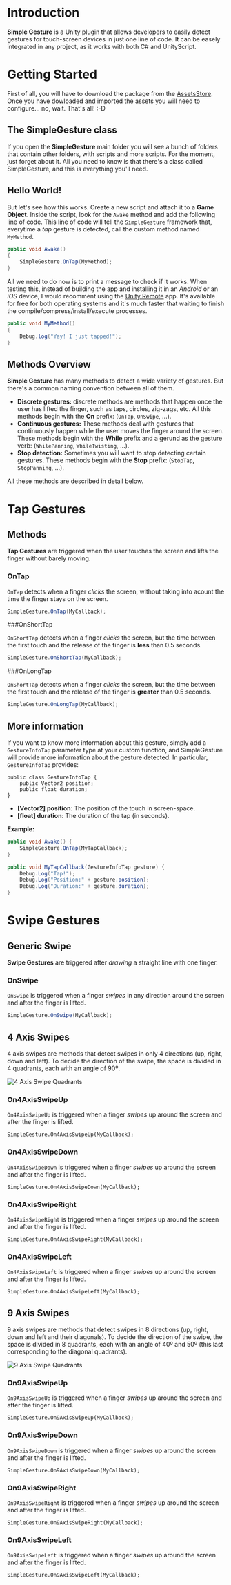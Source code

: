 # Introduction

**Simple Gesture** is a Unity plugin that allows developers to easily detect gestures for touch-screen devices in just one line of code. It can be easely integrated in any project, as it works with both C# and UnityScript.

# Getting Started

First of all, you will have to download the package from the [AssetsStore](http://u3d.as/8bb). Once you have dowloaded and imported the assets you will need to configure... no, wait. That's all! :-D

## The SimpleGesture class

If you open the **SimpleGesture** main folder you will see a bunch of folders that contain other folders, with scripts and more scripts. For the moment, just forget about it. All you need to know is that there's a class called SimpleGesture, and this is everything you'll need.

## Hello World!

But let's see how this works. Create a new script and attach it to a **Game Object**. Inside the script, look for the `Awake` method and add the following line of code. This line of code will tell the `SimpleGesture` framework that, everytime a *tap* gesture is detected, call the custom method named `MyMethod`.

``` cs
public void Awake()
{
	SimpleGesture.OnTap(MyMethod);
}
```

All we need to do now is to print a message to check if it works. When testing this, instead of building the app and installing it in an *Android* or an *iOS* device, I would recomment using the [Unity Remote](http://docs.unity3d.com/Manual/UnityRemote4.html) app. It's available for free for both operating systems and it's much faster that waiting to finish the compile/compress/install/execute processes.

``` cs
public void MyMethod()
{
	Debug.log("Yay! I just tapped!");
}
```

## Methods Overview

**Simple Gesture** has many methods to detect a wide variety of gestures. But there's a common naming convention between all of them.

- **Discrete gestures:** discrete methods are methods that happen once the user has lifted the finger, such as taps, circles, zig-zags, etc. All this methods begin with the **On** prefix: (`OnTap`, `OnSwipe`, ...).
- **Continuous gestures:** These methods deal with gestures that continuously happen while the user moves the finger around the screen. These methods begin with the **While** prefix and a gerund as the gesture verb: (`WhilePanning`, `WhileTwisting`, ...).
- **Stop detection:** Sometimes you will want to stop detecting certain gestures. These methods begin with the **Stop** prefix: (`StopTap`, `StopPanning`, ...).

All these methods are described in detail below.

# Tap Gestures

## Methods

**Tap Gestures** are triggered when the user touches the screen and lifts the finger without barely moving.

### OnTap

`OnTap` detects when a finger *clicks* the screen, without taking into acount the time the finger stays on the screen.

``` cs
SimpleGesture.OnTap(MyCallback);
```

###OnShortTap

`OnShortTap` detects when a finger *clicks* the screen, but the time between the first touch and the release of the finger is **less** than 0.5 seconds.

``` cs
SimpleGesture.OnShortTap(MyCallback);
```

###OnLongTap

`OnShortTap` detects when a finger *clicks* the screen, but the time between the first touch and the release of the finger is **greater** than 0.5 seconds.

``` cs
SimpleGesture.OnLongTap(MyCallback);
```

## More information

If you want to know more information about this gesture, simply add a `GestureInfoTap` parameter type at your custom function, and SimpleGesture will provide more information about the gesture detected. In particular, `GestureInfoTap` provides:

```
public class GestureInfoTap {
	public Vector2 position;
	public float duration;
}
```

* **[Vector2] position**: The position of the touch in screen-space.
* **[float] duration**: The duration of the tap (in seconds).

**Example:**

``` cs
public void Awake() {
	SimpleGesture.OnTap(MyTapCallback);
}

public void MyTapCallback(GestureInfoTap gesture) {
	Debug.Log("Tap!");
	Debug.Log("Position:" + gesture.position);
	Debug.Log("Duration:" + gesture.duration);
}
```

# Swipe Gestures

## Generic Swipe

**Swipe Gestures** are triggered after *drawing* a straight line with one finger.

### OnSwipe

`OnSwipe` is triggered when a finger *swipes* in any direction around the screen and after the finger is lifted.

``` cs
SimpleGesture.OnSwipe(MyCallback);
```

## 4 Axis Swipes

4 axis swipes are methods that detect swipes in only 4 directions (up, right, down and left). To decide the direction of the swipe, the space is divided in 4 quadrants, each with an angle of 90º.

![4 Axis Swipe Quadrants](https://raw.githubusercontent.com/Catsoft-Studios/simple-gesture-documentation/master/Media/swipe4axis.png)

### On4AxisSwipeUp

`On4AxisSwipeUp` is triggered when a finger *swipes* up around the screen and after the finger is lifted.

```
SimpleGesture.On4AxisSwipeUp(MyCallback);
```

### On4AxisSwipeDown

`On4AxisSwipeDown` is triggered when a finger *swipes* up around the screen and after the finger is lifted.

```
SimpleGesture.On4AxisSwipeDown(MyCallback);
```

### On4AxisSwipeRight

`On4AxisSwipeRight` is triggered when a finger *swipes* up around the screen and after the finger is lifted.

```
SimpleGesture.On4AxisSwipeRight(MyCallback);
```

### On4AxisSwipeLeft

`On4AxisSwipeLeft` is triggered when a finger *swipes* up around the screen and after the finger is lifted.

```
SimpleGesture.On4AxisSwipeLeft(MyCallback);
```

## 9 Axis Swipes

9 axis swipes are methods that detect swipes in 8 directions (up, right, down and left and their diagonals). To decide the direction of the swipe, the space is divided in 8 quadrants, each with an angle of 40º and 50º (this last corresponding to the diagonal quadrants).

![9 Axis Swipe Quadrants](https://raw.githubusercontent.com/Catsoft-Studios/simple-gesture-documentation/master/Media/swipe9axis.png)

### On9AxisSwipeUp

`On9AxisSwipeUp` is triggered when a finger *swipes* up around the screen and after the finger is lifted.

```
SimpleGesture.On9AxisSwipeUp(MyCallback);
```

### On9AxisSwipeDown

`On9AxisSwipeDown` is triggered when a finger *swipes* up around the screen and after the finger is lifted.

```
SimpleGesture.On9AxisSwipeDown(MyCallback);
```

### On9AxisSwipeRight

`On9AxisSwipeRight` is triggered when a finger *swipes* up around the screen and after the finger is lifted.

```
SimpleGesture.On9AxisSwipeRight(MyCallback);
```

### On9AxisSwipeLeft

`On9AxisSwipeLeft` is triggered when a finger *swipes* up around the screen and after the finger is lifted.

```
SimpleGesture.On9AxisSwipeLeft(MyCallback);
```
